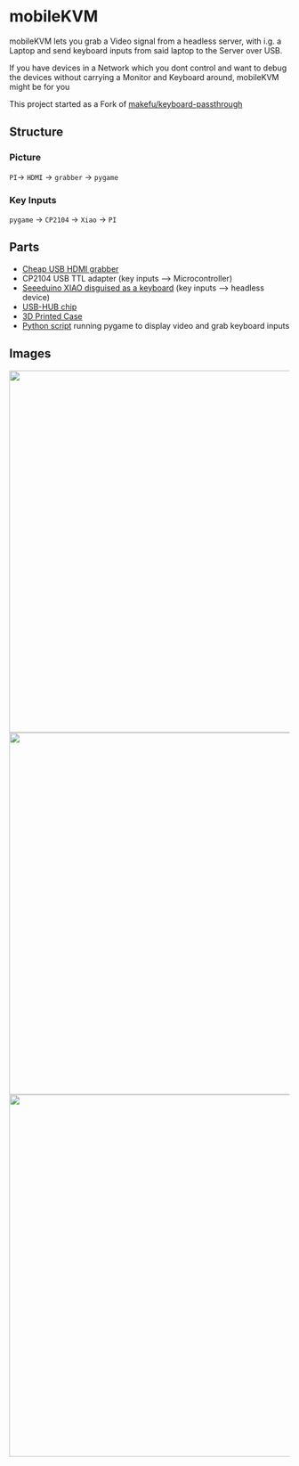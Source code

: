 # mobileKVM


mobileKVM lets you grab a Video signal from a headless server, with i.g. a Laptop and send keyboard inputs from said laptop to the Server over USB.

If you have devices in a Network which you dont control and want to debug the devices without carrying a Monitor and Keyboard around, mobileKVM might be for you

This project started as a Fork of [makefu/keyboard-passthrough](https://github.com/makefu/keyboard-passthrough)


## Structure
### Picture
`PI`-> `HDMI` -> `grabber` -> `pygame`
### Key Inputs
`pygame` -> `CP2104` -> `Xiao` -> `PI`

## Parts
- [Cheap USB HDMI grabber](/docs/images/grabber.jpg)
- CP2104 USB TTL adapter (key inputs --> Microcontroller)
- [Seeeduino XIAO disguised as a keyboard](/Xiao) (key inputs --> headless device)
- [USB-HUB chip ](/docs/images/hub.jpg)
- [3D Printed Case](/CAD)
- [Python script](/python) running pygame to display video and grab keyboard inputs 

## Images
<img src="https://user-images.githubusercontent.com/27765476/141776803-9595b43f-f287-4c9a-8794-ae0d1e60f765.png" width="650" />
<img src="https://user-images.githubusercontent.com/27765476/141777162-08a10fae-7416-45e1-8e0a-ecfffd309921.png" width="650" />
<img src="https://user-images.githubusercontent.com/27765476/141777172-c182a3dc-f5e0-4fe4-bbc2-0f95fb92f542.png" width="650" />
